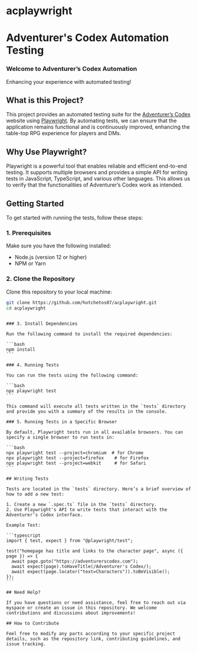 # acplaywright

# Adventurer's Codex Automation Testing

### Welcome to Adventurer’s Codex Automation

Enhancing your experience with automated testing!

## What is this Project?

This project provides an automated testing suite for the [Adventurer’s Codex](https://adventurerscodex.com) website using [Playwright](https://playwright.dev). By automating tests, we can ensure that the application remains functional and is continuously improved, enhancing the table-top RPG experience for players and DMs.

## Why Use Playwright?

Playwright is a powerful tool that enables reliable and efficient end-to-end testing. It supports multiple browsers and provides a simple API for writing tests in JavaScript, TypeScript, and various other languages. This allows us to verify that the functionalities of Adventurer’s Codex work as intended.

## Getting Started

To get started with running the tests, follow these steps:

### 1. Prerequisites

Make sure you have the following installed:

- Node.js (version 12 or higher)
- NPM or Yarn

### 2. Clone the Repository

Clone this repository to your local machine:

```bash
git clone https://github.com/hotchetos07/acplaywright.git
cd acplaywright
```

````

### 3. Install Dependencies

Run the following command to install the required dependencies:

```bash
npm install
```

### 4. Running Tests

You can run the tests using the following command:

```bash
npx playwright test
```

This command will execute all tests written in the `tests` directory and provide you with a summary of the results in the console.

### 5. Running Tests in a Specific Browser

By default, Playwright tests run in all available browsers. You can specify a single browser to run tests in:

```bash
npx playwright test --project=chromium  # for Chrome
npx playwright test --project=firefox    # for Firefox
npx playwright test --project=webkit     # for Safari
```

## Writing Tests

Tests are located in the `tests` directory. Here’s a brief overview of how to add a new test:

1. Create a new `.spec.ts` file in the `tests` directory.
2. Use Playwright's API to write tests that interact with the Adventurer’s Codex interface.

Example Test:

```typescript
import { test, expect } from "@playwright/test";

test("homepage has title and links to the character page", async ({ page }) => {
  await page.goto("https://adventurerscodex.com");
  await expect(page).toHaveTitle(/Adventurer's Codex/);
  await expect(page.locator("text=Characters")).toBeVisible();
});
```

## Need Help?

If you have questions or need assistance, feel free to reach out via myspace or create an issue in this repository. We welcome contributions and discussions about improvements!

## How to Contribute

Feel free to modify any parts according to your specific project details, such as the repository link, contributing guidelines, and issue tracking.
````
